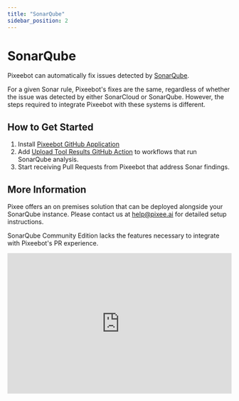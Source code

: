 ```yaml
---
title: "SonarQube"
sidebar_position: 2
---
```


# SonarQube

Pixeebot can automatically fix issues detected by [SonarQube](https://www.sonarsource.com/products/sonarqube/).

For a given Sonar rule, Pixeebot's fixes are the same, regardless of whether the issue was detected by either SonarCloud or SonarQube. However, the steps required to integrate Pixeebot with these systems is different.

## How to Get Started

1. Install [Pixeebot GitHub Application](https://github.com/marketplace/pixeebot-automated-code-fixes)
2. Add [Upload Tool Results GitHub Action](https://github.com/marketplace/actions/upload-tool-results-to-pixeebot) to workflows that run SonarQube analysis.
3. Start receiving Pull Requests from Pixeebot that address Sonar findings.

## More Information

Pixee offers an on premises solution that can be deployed alongside your SonarQube instance. Please contact us at help@pixee.ai for detailed setup instructions.

SonarQube Community Edition lacks the features necessary to integrate with Pixeebot's PR experience.

<iframe width="100%" height="315" src="https://www.youtube.com/embed/-Rx5NrZ8zDw?si=B3ktZrOH19fWNLTg" title="YouTube video player" frameborder="0" allow="accelerometer; autoplay; clipboard-write; encrypted-media; gyroscope; picture-in-picture; web-share" allowfullscreen></iframe>
